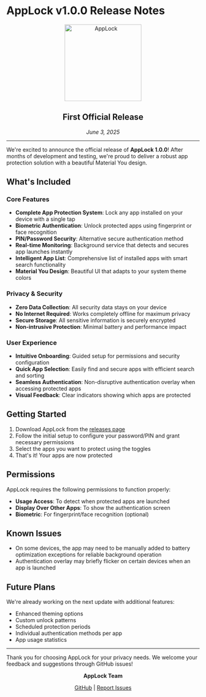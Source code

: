 # AppLock v1.0.0 Release Notes

<div align="center">
  <img src="screenshots/ic_screenshot.png" alt="AppLock" height="200" />
  <h2>First Official Release</h2>
  <p><em>June 3, 2025</em></p>
</div>

---

We're excited to announce the official release of **AppLock 1.0.0**! After months of development and
testing, we're proud to deliver a robust app protection solution with a beautiful Material You
design.

## What's Included

### Core Features

- **Complete App Protection System**: Lock any app installed on your device with a single tap
- **Biometric Authentication**: Unlock protected apps using fingerprint or face recognition
- **PIN/Password Security**: Alternative secure authentication method
- **Real-time Monitoring**: Background service that detects and secures app launches instantly
- **Intelligent App List**: Comprehensive list of installed apps with smart search functionality
- **Material You Design**: Beautiful UI that adapts to your system theme colors

### Privacy & Security

- **Zero Data Collection**: All security data stays on your device
- **No Internet Required**: Works completely offline for maximum privacy
- **Secure Storage**: All sensitive information is securely encrypted
- **Non-intrusive Protection**: Minimal battery and performance impact

### User Experience

- **Intuitive Onboarding**: Guided setup for permissions and security configuration
- **Quick App Selection**: Easily find and secure apps with efficient search and sorting
- **Seamless Authentication**: Non-disruptive authentication overlay when accessing protected apps
- **Visual Feedback**: Clear indicators showing which apps are protected

## Getting Started

1. Download AppLock from the [releases page](https://github.com/PranavPurwar/AppLock/releases)
2. Follow the initial setup to configure your password/PIN and grant necessary permissions
3. Select the apps you want to protect using the toggles
4. That's it! Your apps are now protected

## Permissions

AppLock requires the following permissions to function properly:

- **Usage Access**: To detect when protected apps are launched
- **Display Over Other Apps**: To show the authentication screen
- **Biometric**: For fingerprint/face recognition (optional)

## Known Issues

- On some devices, the app may need to be manually added to battery optimization exceptions for
  reliable background operation
- Authentication overlay may briefly flicker on certain devices when an app is launched

## Future Plans

We're already working on the next update with additional features:

- Enhanced theming options
- Custom unlock patterns
- Scheduled protection periods
- Individual authentication methods per app
- App usage statistics

---

Thank you for choosing AppLock for your privacy needs. We welcome your feedback and suggestions
through GitHub issues!

<div align="center">
  <p><b>AppLock Team</b></p>
  <a href="https://github.com/PranavPurwar/AppLock">GitHub</a> | 
  <a href="https://github.com/PranavPurwar/AppLock/issues">Report Issues</a>
</div>
